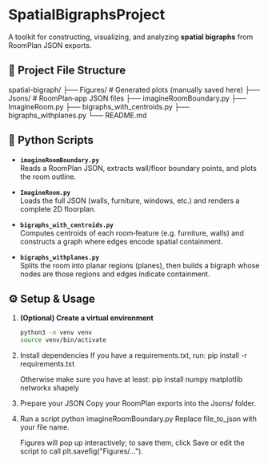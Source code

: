 # SpatialBigraphsProject

A toolkit for constructing, visualizing, and analyzing **spatial bigraphs** from RoomPlan JSON exports.

## 📁 Project File Structure

spatial-bigraph/
├── Figures/ # Generated plots (manually saved here)
├── Jsons/ # RoomPlan‑app JSON files
├── imagineRoomBoundary.py 
├── ImagineRoom.py 
├── bigraphs_with_centroids.py 
├── bigraphs_withplanes.py 
└── README.md 


## 🐍 Python Scripts

- **`imagineRoomBoundary.py`**  
  Reads a RoomPlan JSON, extracts wall/floor boundary points, and plots the room outline.

- **`ImagineRoom.py`**  
  Loads the full JSON (walls, furniture, windows, etc.) and renders a complete 2D floorplan.

- **`bigraphs_with_centroids.py`**  
  Computes centroids of each room‑feature (e.g. furniture, walls) and constructs a graph where edges encode spatial containment.

- **`bigraphs_withplanes.py`**  
  Splits the room into planar regions (planes), then builds a bigraph whose nodes are those regions and edges indicate containment.

## ⚙️ Setup & Usage

1. **(Optional) Create a virtual environment**  
   ```bash
   python3 -m venv venv
   source venv/bin/activate

2. Install dependencies
    If you have a requirements.txt, run:
    pip install -r requirements.txt

    Otherwise make sure you have at least:
    pip install numpy matplotlib networkx shapely

3. Prepare your JSON
    Copy your RoomPlan exports into the Jsons/ folder.

4. Run a script
    python imagineRoomBoundary.py 
    Replace file_to_json with your file name.

    Figures will pop up interactively; to save them, click Save or edit the script to call plt.savefig("Figures/…").


